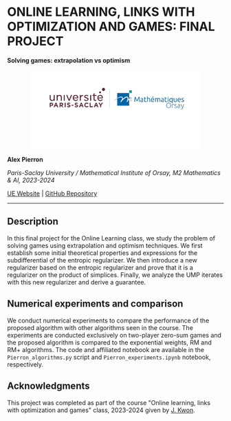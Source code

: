 # ONLINE LEARNING, LINKS WITH OPTIMIZATION AND GAMES: FINAL PROJECT

**Solving games: extrapolation vs optimism**

<p align="center">
  <img src="assets/logo_IMO_FAC.png" width="400" alt="Paris-Saclay University / Mathematical Institute of Orsay">
</p>

**Alex Pierron**

*Paris-Saclay University / Mathematical Institute of Orsay, M2 Mathematics & AI, 2023-2024*

[UE Website](https://joon-kwon.github.io/regret-ups/) | [GitHub Repository](https://github.com/AlexPierron/Online-Learning-Links-with-Optimization-and-Games)

---

## Description

In this final project for the Online Learning class, we study the problem of solving games using extrapolation and optimism techniques. We first establish some initial theoretical properties and expressions for the subdifferential of the entropic regularizer. We then introduce a new regularizer based on the entropic regularizer and prove that it is a regularizer on the product of simplices. Finally, we analyze the UMP iterates with this new regularizer and derive a guarantee.

## Numerical experiments and comparison

We conduct numerical experiments to compare the performance of the proposed algorithm with other algorithms seen in the course. The experiments are conducted exclusively on two-player zero-sum games and the proposed algorithm is compared to the exponential weights, RM and RM+ algorithms. The code and affiliated notebook are available in the `Pierron_algorithms.py` script and `Pierron_experiments.ipynb` notebook, respectively.


## Acknowledgments

This project was completed as part of the course "Online learning, links with optimization and games" class, 2023-2024 given by [J. Kwon](https://joon-kwon.github.io/).
